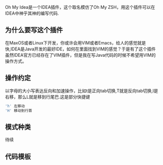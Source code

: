 Oh My Idea是一个IDEA插件，这个取名模仿了Oh My ZSH，用这个插件可以在IDEA中神乎其神的编写代码.

## 为什么要写这个插件
在MaxOS或者Linux下开发，你或许会用VIM或者Emacs，给人的感觉就是快,IDEA是Java开发的最好IDE，如何在里面找到VIM的感觉？于是有了这个插件
虽然IDEA官方已经存在了VIM插件，但是我在写Java代码的时候不希望用VIM的操作方式。


## 操作约定
以字母的大小写表达反向和加速操作，比如t是正向tab切换,T就是反向tab切换,l是右移，那么L就是移到行尾巴.这是部分快捷键

~~~ java
'h' 左移动
'H' 移动到行首
~~~


## 模式种类

待续

## 代码模板